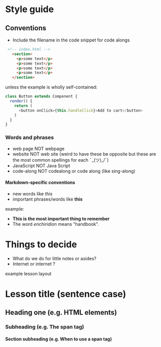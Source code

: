 # Style guide

## Conventions

* Include the filename in the code snippet for code alongs
 ```html
  <!-- index.html -->
    <section>
      <p>some text</p>
      <p>some text</p>
      <p>some text</p>
      <p>some text</p>
    </section>
  ```
  unless the example is wholly self-contained:

  ```javascript
  class Button extends Component {
    render() {
      return (
        <button onClick={this.handleClick}>Add to cart</button>
      )
    }
  }
  ```

### Words and phrases
* web page NOT webpage
* website NOT web site (weird to have these be opposite but these are the most common spellings for each ¯\_(ツ)_/¯)
* JavaScript NOT Java Script
* code-along NOT codealong or code along (like sing-along)

#### Markdown-specific conventions
* new words like _this_
* important phrases/words like **this**

example:
* **This is the most important thing to remember**
* The word _enchiridion_ means "handbook".

# Things to decide
* What do we do for little notes or asides?
* Internet or internet ?

example lesson layout
# Lesson title (sentence case)
## Heading one (e.g. HTML elements)
### Subheading (e.g. The span tag)
#### Section subheading (e.g. When to use a span tag)